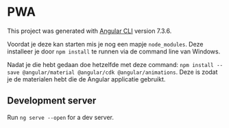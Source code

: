 # PWA

This project was generated with [Angular CLI](https://github.com/angular/angular-cli) version 7.3.6.

Voordat je deze kan starten mis je nog een mapje `node_modules`. Deze installeer je door `npm install` te runnen via de command line van Windows.

Nadat je die hebt gedaan doe hetzelfde met deze command: `npm install --save @angular/material @angular/cdk @angular/animations`. Deze is zodat je de materialen hebt die de Angular applicatie gebruikt.


## Development server

Run `ng serve --open` for a dev server.

